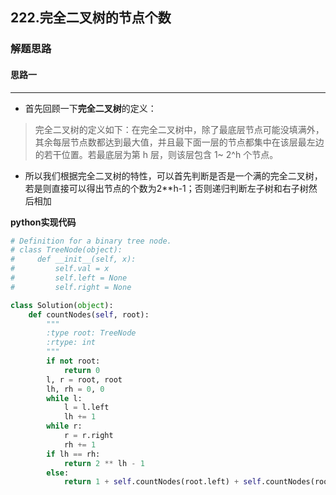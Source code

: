 ## 222.完全二叉树的节点个数
### 解题思路
#### 思路一
****
- 首先回顾一下**完全二叉树**的定义：
> 完全二叉树的定义如下：在完全二叉树中，除了最底层节点可能没填满外，其余每层节点数都达到最大值，并且最下面一层的节点都集中在该层最左边的若干位置。若最底层为第 h 层，则该层包含 1~ 2^h 个节点。
- 所以我们根据完全二叉树的特性，可以首先判断是否是一个满的完全二叉树，若是则直接可以得出节点的个数为2**h-1；否则递归判断左子树和右子树然后相加

**python实现代码**
```python
# Definition for a binary tree node.
# class TreeNode(object):
#     def __init__(self, x):
#         self.val = x
#         self.left = None
#         self.right = None

class Solution(object):
    def countNodes(self, root):
        """
        :type root: TreeNode
        :rtype: int
        """
        if not root:
            return 0
        l, r = root, root
        lh, rh = 0, 0
        while l:
            l = l.left
            lh += 1
        while r:
            r = r.right
            rh += 1
        if lh == rh:
            return 2 ** lh - 1
        else:
            return 1 + self.countNodes(root.left) + self.countNodes(root.right)
        

```

